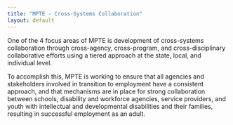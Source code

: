 ```yaml
---
title: "MPTE - Cross-Systems Collaboration"
layout: default
---
```



One of the 4 focus areas of MPTE is development of cross-systems collaboration through cross-agency, cross-program, and cross-disciplinary collaborative efforts using a tiered approach at the state, local, and individual level. 

To accomplish this, MPTE is working to ensure that all agencies and stakeholders involved in transition to employment have a consistent approach, and that mechanisms are in place for strong collaboration between schools, disability and workforce agencies, service providers, and youth with intellectual and developmental disabilities and their families, resulting in successful employment as an adult.

